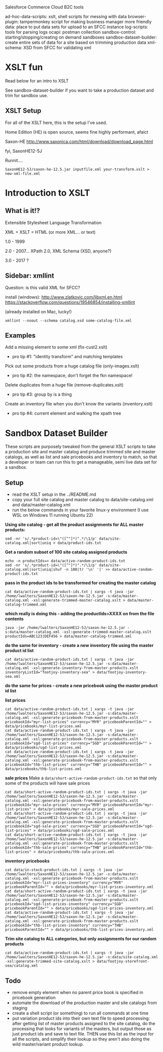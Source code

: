 Salesforce Commerce Cloud B2C tools

ad-hoc-data-scripts: xslt, shell scripts for messing with data
browser-plugin: tampermonkey script for making business manager more friendly
data: place to put data sets for upload to an SFCC instance
log-scripts: tools for parsing logs
ocapi: postman collection
sandbox-control: starting/stopping/creating on demand sandboxes
sandbox-dataset-builder: create entire sets of data for a site based on trimming production data
xml-schema: XSD from SFCC for validating xml


XSLT fun
=================

Read below for an intro to XSLT

See sandbox-dataset-builder if you want to take a production dataset and trim for sandbox use.

XSLT Setup
-----------
For all of the XSLT here, this is the setup I've used.

Home Edition (HE) is open source, seems fine
highly performant, afaict

Saxon-HE
http://www.saxonica.com/html/download/download_page.html

fyi, SaxonHE12-5J

Runnit....

`SaxonHE12-5J/saxon-he-12.5.jar inputfile.xml your-transform.xslt > new-xml-file.xml`

Introduction to XSLT
===============

What is it!?
-----------
Extensible Stylesheet Language Transformation

XML + XSLT = HTML (or more XML... or text)

1.0 - 1999

2.0 - 2007... XPath 2.0, XML Schema (XSD, anyone?)

3.0 - 2017 ?


Sidebar: xmllint
-------------
Question: is this valid XML for SFCC?

install (windows):
http://www.zlatkovic.com/libxml.en.html
https://stackoverflow.com/questions/19546854/installing-xmllint

(already installed on Mac, lucky!)

`xmllint --noout --schema catalog.xsd some-catalog-file.xml`

Examples
--------------

Add a missing element to some xml (fix-cust2.xslt)
 - pro tip #1: "identity transform" and matching templates

Pick out some products from a huge catalog file (only-images.xslt)
 - pro tip #2: the namespace, don't forget the fkn namespace!

Delete duplicates from a huge file (remove-duplicates.xslt)
 - pro tip #3: group by is a thing

Create an inventory file when you don't know the variants (inventory.xslt)
 - pro tip #4: current element and walking the xpath tree


Sandbox Dataset Builder
=========================

These scripts are purposely tweaked from the general XSLT scripts to take a production site and master catalog and produce trimmed site and master catalogs, as well as list and sale pricebooks and inventory to match, so that a developer or team can run this to get a manageable, semi live data set for a sandbox.

Setup
-----------
- read the XSLT setup in the ../README.md
- copy your full site catalog and master catalog to data/site-catalog.xml and data/master-catalog.xml
- run the below commands in your favorite linux-y environment (I use WSL on Windows 11 running Ubuntu 22)


**Using site catalog - get all the product assignments for ALL master products:**
```
sed -nr 's/.*product-id=\"([^"]*)".*/\1/p' data/site-catalog.xml|sort|uniq > data/product-ids.txt
```

**Get a random subset of 100 site catalog assigned products**
```
echo -n productIds=> data/active-random-product-ids.txt
sed -nr 's/.*product-id=\"([^"]*)".*/\1/p' data/site-catalog.xml|sort|uniq|shuf -n 100|tr '\n' '|' >> data/active-random-product-ids.txt
```
**pass in the product ids to be transformed for creating the master catalog**
```
cat data/active-random-product-ids.txt | xargs -t java -jar /home/lwalters/SaxonHE12-5J/saxon-he-12.5.jar -s:data/master-catalog.xml -xsl:generate-trimmed-master-catalog.xslt > data/master-catalog-trimmed.xml
```

**which really is doing this - adding the productIds=XXXX on from the file contents**
```
java -jar /home/lwalters/SaxonHE12-5J/saxon-he-12.5.jar -s:data/master-catalog.xml -xsl:generate-trimmed-master-catalog.xslt productIds=ABC123|DEF456 > data/master-catalog-trimmed.xml
```

**do the same for inventory - create a new inventory file using the master product id list**
```
cat data/active-random-product-ids.txt | xargs -t java -jar /home/lwalters/SaxonHE12-5J/saxon-he-12.5.jar -s:data/master-catalog.xml -xsl:generate-inventory-from-master-products.xslt inventoryListId="footjoy-inventory-sea" > data/footjoy-inventory-sea.xml
```

**do the same for prices - create a new pricebook using the master product id list**

**list prices**
```
cat data/active-random-product-ids.txt | xargs -t java -jar /home/lwalters/SaxonHE12-5J/saxon-he-12.5.jar -s:data/master-catalog.xml -xsl:generate-pricebook-from-master-products.xslt pricebookId="myr-list-prices" currency="MYR" pricebookParentId="" > data/pricebooks/myr-list-prices.xml
cat data/active-random-product-ids.txt | xargs -t java -jar /home/lwalters/SaxonHE12-5J/saxon-he-12.5.jar -s:data/master-catalog.xml -xsl:generate-pricebook-from-master-products.xslt pricebookId="sgd-list-prices" currency="SGD" pricebookParentId="" > data/pricebooks/sgd-list-prices.xml
cat data/active-random-product-ids.txt | xargs -t java -jar /home/lwalters/SaxonHE12-5J/saxon-he-12.5.jar -s:data/master-catalog.xml -xsl:generate-pricebook-from-master-products.xslt pricebookId="thb-list-prices" currency="THB" pricebookParentId="" > data/pricebooks/thb-list-prices.xml
```

**sale prices**
Make a `data/short-active-random-product-ids.txt` so that only some of the products will have sale prices
```
cat data/short-active-random-product-ids.txt | xargs -t java -jar /home/lwalters/SaxonHE12-5J/saxon-he-12.5.jar -s:data/master-catalog.xml -xsl:generate-pricebook-from-master-products.xslt pricebookId="myr-sale-prices" currency="MYR" pricebookParentId="myr-list-prices" > data/pricebooks/myr-sale-prices.xml
cat data/short-active-random-product-ids.txt | xargs -t java -jar /home/lwalters/SaxonHE12-5J/saxon-he-12.5.jar -s:data/master-catalog.xml -xsl:generate-pricebook-from-master-products.xslt pricebookId="sgd-sale-prices" currency="SGD" pricebookParentId="sgd-list-prices" > data/pricebooks/sgd-sale-prices.xml
cat data/short-active-random-product-ids.txt | xargs -t java -jar /home/lwalters/SaxonHE12-5J/saxon-he-12.5.jar -s:data/master-catalog.xml -xsl:generate-pricebook-from-master-products.xslt pricebookId="thb-sale-prices" currency="THB" pricebookParentId="thb-list-prices" > data/pricebooks/thb-sale-prices.xml
```

**inventory pricebooks**
```
cat data/in-stock-product-ids.txt | xargs -t java -jar /home/lwalters/SaxonHE12-5J/saxon-he-12.5.jar -s:data/master-catalog.xml -xsl:generate-pricebook-from-master-products.xslt pricebookId="myr-list-prices-inventory" currency="MYR" pricebookParentId="" > data/pricebooks/myr-list-prices-inventory.xml
cat data/short-active-random-product-ids.txt | xargs -t java -jar /home/lwalters/SaxonHE12-5J/saxon-he-12.5.jar -s:data/master-catalog.xml -xsl:generate-pricebook-from-master-products.xslt pricebookId="sgd-list-prices-inventory" currency="SGD" pricebookParentId="" > data/pricebooks/sgd-list-prices-inventory.xml
cat data/active-random-product-ids.txt | xargs -t java -jar /home/lwalters/SaxonHE12-5J/saxon-he-12.5.jar -s:data/master-catalog.xml -xsl:generate-pricebook-from-master-products.xslt pricebookId="thb-list-prices-inventory" currency="THB" pricebookParentId="" > data/pricebooks/thb-list-prices-inventory.xml
```

**Trim site catalog to ALL categories, but only assignments for our random products**
```
cat data/active-random-product-ids.txt | xargs -t java -jar /home/lwalters/SaxonHE12-5J/saxon-he-12.5.jar -s:data/site-catalog.xml -xsl:generate-trimmed-site-catalog.xslt > data/footjoy-storefront-sea/catalog.xml
```

Todo
-------------------
- remove empty <parent/> element when no parent price book is specified in pricebook generation
- automate the download of the production master and site catalogs from staging
- create a shell script (or something) to run all commands at one time
- put variation product ids into their own text file to speed processing: after getting list of master products assigned to the site catalog, do the processing that looks for variants of the masters, but output those as just product ids and save to text file. THEN use this list as the input for all the scripts, and simplify their lookup so they aren't also doing the wild master/variant product lookup.
